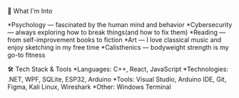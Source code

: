 🎯 What I'm Into

*Psychology — fascinated by the human mind and behavior
*Cybersecurity — always exploring how to break things(and how to fix them)
*Reading — from self-improvement books to fiction
*Art — I love classical music and enjoy sketching in my free time
*Calisthenics — bodyweight strength is my go-to fitness

🛠️ Tech Stack & Tools
*Languages: C++, React, JavaScript
*Technologies: .NET, WPF, SQLite, ESP32, Arduino
*Tools: Visual Studio, Arduino IDE, Git, Figma, Kali Linux, Wireshark
*Other: Windows Terminal
